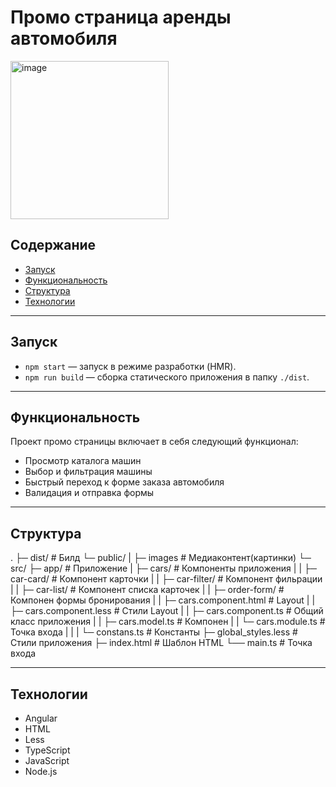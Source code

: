 # Промо страница аренды автомобиля

<img width="253" alt="image" src="https://github.com/Mikhail-Novikov/cars/blob/main/images/logo.png">

## Содержание

- [Запуск](#запуск)
- [Функциональность](#функциональность)
- [Структура](#структура)
- [Технологии](#технологии)

---

## Запуск

- `npm start` — запуск в режиме разработки (HMR).
- `npm run build` — сборка статического приложения в папку `./dist`.


---
## Функциональность

Проект промо страницы включает в себя следующий функционал:

- Просмотр каталога машин
- Выбор и фильтрация машины
- Быстрый переход к форме заказа автомобиля
- Валидация и отправка формы

---

## Структура

.
├─ dist/                            # Билд
└─ public/
|   ├─ images                       # Медиаконтент(картинки)
└─ src/
    ├─ app/                         # Приложение
    |   ├─ cars/                    # Компоненты приложения
    |   |   ├─ car-card/            # Компонент карточки
    |   |   ├─ car-filter/          # Компонент фильрации
    |   |   ├─ car-list/            # Компонент списка карточек
    |   |   ├─ order-form/          # Компонен формы бронирования
    |   |   ├─ cars.component.html  # Layout
    |   |   ├─ cars.component.less  # Стили Layout
    |   |   ├─ cars.component.ts    # Общий класс приложения
    |   |   ├─ cars.model.ts        # Компонен
    |   |   └─ cars.module.ts       # Точка входа
    |   |
    |   └─ constans.ts              # Константы
    ├─  global_styles.less          # Стили приложения
    ├─  index.html                  # Шаблон HTML
    └── main.ts                     # Точка входа

----
## Технологии

- Angular
- HTML
- Less
- TypeScript
- JavaScript
- Node.js